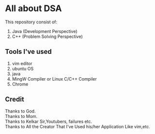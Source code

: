 # All about DSA
This repository consist of:
1) Java (Development Perspective)
2) C++ (Problem Solving Perspective)

## Tools I've used 
1) vim editor
2) ubuntu OS
3) java
4) MingW Compiler or Linux C/C++ Compiler
5) Chrome

## Credit
Thanks to God. <br>
Thanks to Mom. <br>
Thanks to Kelkar Sir,Youtubers, failures etc.<br>
Thanks to All the Creator That I've Used his/her Application Like vim,etc. <br>
